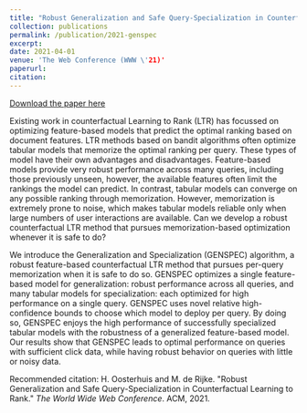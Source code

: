 ```yaml
---
title: "Robust Generalization and Safe Query-Specialization in Counterfactual Learning to Rank"
collection: publications
permalink: /publication/2021-genspec
excerpt:
date: 2021-04-01
venue: 'The Web Conference (WWW \'21)'
paperurl: 
citation:
---
```

[Download the paper here](http://harrieo.github.io/files/2021www-generalization-specialization.pdf)

Existing work in counterfactual Learning to Rank (LTR) has focussed on optimizing feature-based models that predict the optimal ranking based on document features. LTR methods based on bandit algorithms often optimize tabular models that memorize the optimal ranking per query. These types of model have their own advantages and disadvantages. Feature-based models provide very robust performance across many queries, including those previously unseen, however, the available features often limit the rankings the model can predict. In contrast, tabular models can converge on any possible ranking through memorization. However, memorization is extremely prone to noise, which makes tabular models reliable only when large numbers of user interactions are available. Can we develop a robust counterfactual LTR method that pursues memorization-based optimization whenever it is safe to do?

We introduce the Generalization and Specialization (GENSPEC) algorithm, a robust feature-based counterfactual LTR method that pursues per-query memorization when it is safe to do so. GENSPEC optimizes a single feature-based model for generalization: robust performance across all queries, and many tabular models for specialization: each optimized for high performance on a single query. GENSPEC uses novel relative high-confidence bounds to choose which model to deploy per query. By doing so, GENSPEC enjoys the high performance of successfully specialized tabular models with the robustness of a generalized feature-based model. Our results show that GENSPEC leads to optimal performance on queries with sufficient click data, while having robust behavior on queries with little or noisy data.

Recommended citation: H. Oosterhuis and M. de Rijke. &quot;Robust Generalization and Safe Query-Specialization in Counterfactual Learning to Rank.&quot; <i>The World Wide Web Conference</i>. ACM, 2021.